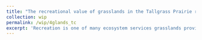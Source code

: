 ```yaml
---
title: "The recreational value of grasslands in the Tallgrass Prairie region of the United States"
collection: wip
permalink: /wip/4glands_tc
excerpt: 'Recreation is one of many ecosystem services grasslands provide globally (Zhao et al. 2020). In the Tallgrass Prairie Region of the United States public and private groups like USDA, U.S. Forest Service, and The Nature Conservancy are actively involved in restoring and preserving grasslands to which they provide varying degrees of public access. How much do people living in the Tallgrass Prairie Region states of Iowa, Illinois, and Minnesota value the recreational opportunities grasslands provide? I answer this question using the travel cost method. Although the literature contains related travel cost studies (e.g., Knoche et al. 2015), this is the first study to focus on grassland recreation in this region outside of the context of specific grassland species or conservation programs. Data on trip demand comes from a general population survey of adults living in the three target states. I estimate a repeated discrete choice model (Morey et al. 1993) and find that average per-trip recreational value for grasslands in the region is just under $10. I also find that people over 65 and those who identify as black are significantly more likely to choose not to recreate at a grassland than people between 18 and 24 and people who identify as white and not Hispanic.'
---
```

